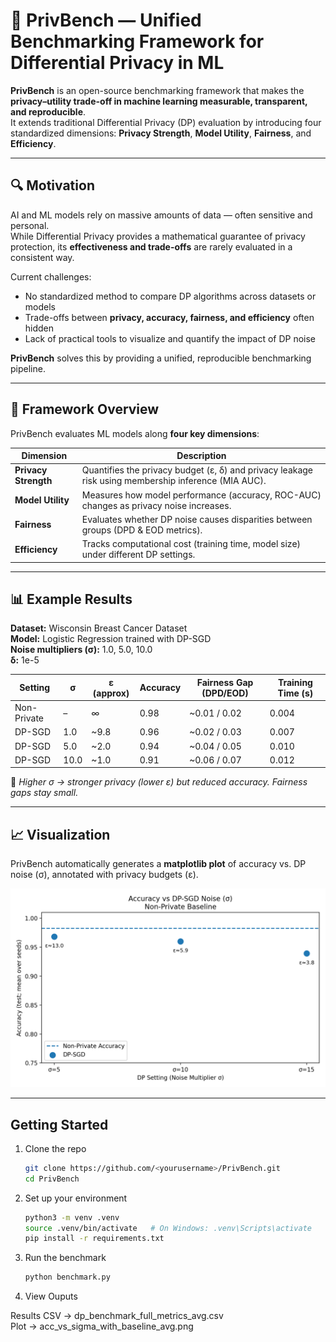# 🧩 PrivBench — Unified Benchmarking Framework for Differential Privacy in ML

**PrivBench** is an open-source benchmarking framework that makes the **privacy–utility trade-off in machine learning measurable, transparent, and reproducible**.  
It extends traditional Differential Privacy (DP) evaluation by introducing four standardized dimensions: **Privacy Strength**, **Model Utility**, **Fairness**, and **Efficiency**.

---

## 🔍 Motivation

AI and ML models rely on massive amounts of data — often sensitive and personal.  
While Differential Privacy provides a mathematical guarantee of privacy protection, its **effectiveness and trade-offs** are rarely evaluated in a consistent way.

Current challenges:
- No standardized method to compare DP algorithms across datasets or models  
- Trade-offs between **privacy, accuracy, fairness, and efficiency** often hidden  
- Lack of practical tools to visualize and quantify the impact of DP noise  

**PrivBench** solves this by providing a unified, reproducible benchmarking pipeline.

---

## 🧠 Framework Overview

PrivBench evaluates ML models along **four key dimensions**:

| Dimension | Description |
|------------|-------------|
| **Privacy Strength** | Quantifies the privacy budget (ε, δ) and privacy leakage risk using membership inference (MIA AUC). |
| **Model Utility** | Measures how model performance (accuracy, ROC-AUC) changes as privacy noise increases. |
| **Fairness** | Evaluates whether DP noise causes disparities between groups (DPD & EOD metrics). |
| **Efficiency** | Tracks computational cost (training time, model size) under different DP settings. |

---

## 📊 Example Results

**Dataset:** Wisconsin Breast Cancer Dataset  
**Model:** Logistic Regression trained with DP-SGD  
**Noise multipliers (σ):** 1.0, 5.0, 10.0  
**δ:** 1e-5  

| Setting | σ | ε (approx) | Accuracy | Fairness Gap (DPD/EOD) | Training Time (s) |
|----------|---|-------------|-----------|-------------------------|-------------------|
| Non-Private | – | ∞ | 0.98 | ~0.01 / 0.02 | 0.004 |
| DP-SGD | 1.0 | ~9.8 | 0.96 | ~0.02 / 0.03 | 0.007 |
| DP-SGD | 5.0 | ~2.0 | 0.94 | ~0.04 / 0.05 | 0.010 |
| DP-SGD | 10.0 | ~1.0 | 0.91 | ~0.06 / 0.07 | 0.012 |

🧾 *Higher σ → stronger privacy (lower ε) but reduced accuracy. Fairness gaps stay small.*

---

## 📈 Visualization

PrivBench automatically generates a **matplotlib plot** of accuracy vs. DP noise (σ), annotated with privacy budgets (ε).

<p align="center">
  <img src="acc_vs_sigma_with_baseline_avg.png" width="600" alt="Privacy–Utility Trade-off">
</p>

---

## Getting Started

1. Clone the repo

    ```bash
    git clone https://github.com/<yourusername>/PrivBench.git
    cd PrivBench
    ```

2. Set up your environment

    ```bash
    python3 -m venv .venv
    source .venv/bin/activate   # On Windows: .venv\Scripts\activate
    pip install -r requirements.txt
    ```

3. Run the benchmark

    ```bash
   python benchmark.py
    ```
4. View Ouputs

  Results CSV → dp_benchmark_full_metrics_avg.csv <br>
  Plot → acc_vs_sigma_with_baseline_avg.png


